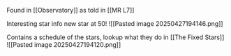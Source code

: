 Found in [[Observatory]] as told in [[MR L7]] 

Interesting star info
new star at 50!
![[Pasted image 20250427194146.png]]

Contains a schedule of the stars, lookup what they do in [[The Fixed Stars]]
![[Pasted image 20250427194120.png]]
